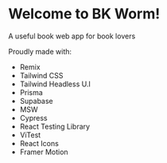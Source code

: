 # Welcome to BK Worm!

A useful book web app for book lovers

Proudly made with:

- Remix
- Tailwind CSS
- Tailwind Headless U.I
- Prisma
- Supabase
- MSW
- Cypress
- React Testing Library
- ViTest
- React Icons
- Framer Motion
